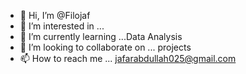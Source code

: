 - 👋 Hi, I’m @Filojaf
- 👀 I’m interested in ...
- 🌱 I’m currently learning ...Data Analysis 
- 💞️ I’m looking to collaborate on ... projects 
- 📫 How to reach me ...
jafarabdullah025@gmail.com
<!---
Filojaf/Filojaf is a ✨ special ✨ repository because its `README.md` (this file) appears on your GitHub profile.
You can click the Preview link to take a look at your changes.
--->
